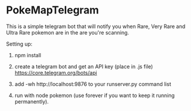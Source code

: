 # PokeMapTelegram

This is a simple telegram bot that will notify you when Rare, Very Rare and Ultra Rare pokemon are in the are you're scanning.

Setting up:

1. npm install

2. create a telegram bot and get an API key (place in .js file)
 https://core.telegram.org/bots/api

3. add -wh http://localhost:9876 to your runserver.py command list

4. run with node pokemon
(use forever if you want to keep it running permanently).

